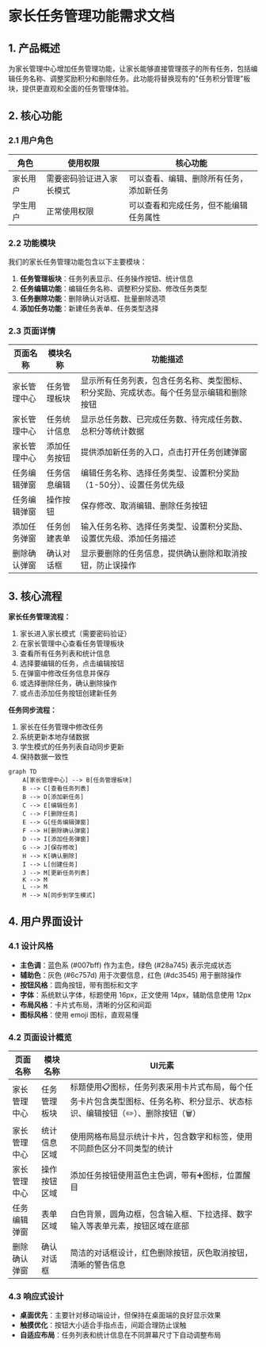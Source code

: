 # 家长任务管理功能需求文档

## 1. 产品概述

为家长管理中心增加任务管理功能，让家长能够直接管理孩子的所有任务，包括编辑任务名称、调整奖励积分和删除任务。此功能将替换现有的"任务积分管理"板块，提供更直观和全面的任务管理体验。

## 2. 核心功能

### 2.1 用户角色
| 角色 | 使用权限 | 核心功能 |
|------|----------|----------|
| 家长用户 | 需要密码验证进入家长模式 | 可以查看、编辑、删除所有任务，添加新任务 |
| 学生用户 | 正常使用权限 | 可以查看和完成任务，但不能编辑任务属性 |

### 2.2 功能模块

我们的家长任务管理功能包含以下主要模块：

1. **任务管理板块**：任务列表显示、任务操作按钮、统计信息
2. **任务编辑功能**：编辑任务名称、调整积分奖励、修改任务类型
3. **任务删除功能**：删除确认对话框、批量删除选项
4. **添加任务功能**：新建任务表单、任务类型选择

### 2.3 页面详情

| 页面名称 | 模块名称 | 功能描述 |
|----------|----------|----------|
| 家长管理中心 | 任务管理板块 | 显示所有任务列表，包含任务名称、类型图标、积分奖励、完成状态。每个任务显示编辑和删除按钮 |
| 家长管理中心 | 任务统计信息 | 显示总任务数、已完成任务数、待完成任务数、总积分等统计数据 |
| 家长管理中心 | 添加任务按钮 | 提供添加新任务的入口，点击打开任务创建弹窗 |
| 任务编辑弹窗 | 任务信息编辑 | 编辑任务名称、选择任务类型、设置积分奖励（1-50分）、设置任务优先级 |
| 任务编辑弹窗 | 操作按钮 | 保存修改、取消编辑、删除任务按钮 |
| 添加任务弹窗 | 任务创建表单 | 输入任务名称、选择任务类型、设置积分奖励、设置优先级、添加任务描述 |
| 删除确认弹窗 | 确认对话框 | 显示要删除的任务信息，提供确认删除和取消按钮，防止误操作 |

## 3. 核心流程

**家长任务管理流程：**
1. 家长进入家长模式（需要密码验证）
2. 在家长管理中心查看任务管理板块
3. 查看所有任务列表和统计信息
4. 选择要编辑的任务，点击编辑按钮
5. 在弹窗中修改任务信息并保存
6. 或选择删除任务，确认删除操作
7. 或点击添加任务按钮创建新任务

**任务同步流程：**
1. 家长在任务管理中修改任务
2. 系统更新本地存储数据
3. 学生模式的任务列表自动同步更新
4. 保持数据一致性

```mermaid
graph TD
    A[家长管理中心] --> B[任务管理板块]
    B --> C[查看任务列表]
    B --> D[添加新任务]
    C --> E[编辑任务]
    C --> F[删除任务]
    E --> G[任务编辑弹窗]
    F --> H[删除确认弹窗]
    D --> I[添加任务弹窗]
    G --> J[保存修改]
    H --> K[确认删除]
    I --> L[创建任务]
    J --> M[更新任务列表]
    K --> M
    L --> M
    M --> N[同步到学生模式]
```

## 4. 用户界面设计

### 4.1 设计风格
- **主色调**：蓝色系 (#007bff) 作为主色，绿色 (#28a745) 表示完成状态
- **辅助色**：灰色 (#6c757d) 用于次要信息，红色 (#dc3545) 用于删除操作
- **按钮风格**：圆角按钮，带有图标和文字
- **字体**：系统默认字体，标题使用 16px，正文使用 14px，辅助信息使用 12px
- **布局风格**：卡片式布局，清晰的分区和间距
- **图标风格**：使用 emoji 图标，直观易懂

### 4.2 页面设计概览

| 页面名称 | 模块名称 | UI元素 |
|----------|----------|---------|
| 家长管理中心 | 任务管理板块 | 标题使用📋图标，任务列表采用卡片式布局，每个任务卡片包含类型图标、任务名称、积分显示、状态标识、编辑按钮（✏️）、删除按钮（🗑️） |
| 家长管理中心 | 统计信息区域 | 使用网格布局显示统计卡片，包含数字和标签，使用不同颜色区分不同类型的统计 |
| 家长管理中心 | 操作按钮区域 | 添加任务按钮使用蓝色主色调，带有➕图标，位置醒目 |
| 任务编辑弹窗 | 表单区域 | 白色背景，圆角边框，包含输入框、下拉选择、数字输入等表单元素，按钮区域在底部 |
| 删除确认弹窗 | 确认对话框 | 简洁的对话框设计，红色删除按钮，灰色取消按钮，清晰的警告信息 |

### 4.3 响应式设计
- **桌面优先**：主要针对移动端设计，但保持在桌面端的良好显示效果
- **触摸优化**：按钮大小适合手指点击，间距合理防止误触
- **自适应布局**：任务列表和统计信息在不同屏幕尺寸下自动调整布局